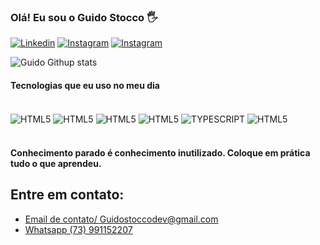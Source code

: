 ### Olá! Eu sou o Guido Stocco 🖐️

[![Linkedin](https://img.shields.io/badge/LinkedIn-0077B5?style=for-the-badge&logo=linkedin&logoColor=white)](https://www.linkedin.com/feed/)
[![Instagram](https://img.shields.io/badge/Instagram-E4405F?style=for-the-badge&logo=instagram&logoColor=white)](https://www.instagram.com/guidomstocco/)
[![Instagram](	https://img.shields.io/badge/Reddit-FF4500?style=for-the-badge&logo=reddit&logoColor=white)](https://www.reddit.com/user/Guido_Stocco)


![Guido Githup stats](https://github-readme-stats.vercel.app/api/top-langs/?username=GuidoStocco&theme=blue-green)

#### Tecnologias que eu uso no meu dia
<div Style= "display: inline_block"><br/>
    <img align="center" alt="HTML5"src="[https://img.shields.io/badge/HTML-239120?style=for-the-badge&logo=html5&logoColor=white](https://img.shields.io/badge/HTML5-E34F26?style=for-the-badge&logo=html5&logoColor=white)" />
    <img align="center" alt="HTML5"src="[https://img.shields.io/badge/CSS-239120?&style=for-the-badge&logo=css3&logoColor=white](https://img.shields.io/badge/CSS3-1572B6?style=for-the-badge&logo=css3&logoColor=white)" />
    <img align="center" alt="HTML5"src="https://img.shields.io/badge/JavaScript-F7DF1E?style=for-the-badge&logo=javascript&logoColor=black" />
    <img align="center" alt="HTML5"src="https://img.shields.io/badge/Node.js-43853D?style=for-the-badge&logo=node.js&logoColor=white" />
    <img align="center" alt="TYPESCRIPT"src="https://img.shields.io/badge/TypeScript-007ACC?style=for-the-badge&logo=typescript&logoColor=white" />
    <img align="center" alt="HTML5"src="https://img.shields.io/badge/React-20232A?style=for-the-badge&logo=react&logoColor=61DAFB" />

</div><br/>

#### Conhecimento parado é conhecimento inutilizado. Coloque em prática tudo o que aprendeu.

## Entre em contato:
- [Email de contato/ Guidostoccodev@gmail.com](https://mail.google.com)<br/>
- [Whatsapp (73) 991152207]()

